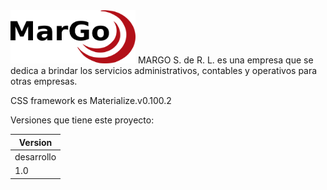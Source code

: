 <img src="https://github.com/danilogonzalez-mcs/webpage-margo/blob/develop/img/logo_normal.png" alt="MARGO" width="200" height="85">
MARGO S. de R. L. es una empresa que se dedica a brindar los servicios administrativos, contables y operativos para otras empresas.

CSS framework es Materialize.v0.100.2

Versiones que tiene este proyecto:

Version |
------- |
desarrollo |
1.0 |
